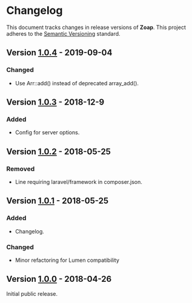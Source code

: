 # Changelog

This document tracks changes in release versions of **Zoap**. This project adheres to the [Semantic Versioning](http://semver.org/spec/v2.0.0.html) standard.

## Version [1.0.4](https://github.com/viewflex/zoap/tree/1.0.4) - 2019-09-04

### Changed

- Use Arr::add() instead of deprecated array_add().

## Version [1.0.3](https://github.com/viewflex/zoap/tree/1.0.3) - 2018-12-9

### Added

- Config for server options.


## Version [1.0.2](https://github.com/viewflex/zoap/tree/1.0.2) - 2018-05-25

### Removed

- Line requiring laravel/framework in composer.json.


## Version [1.0.1](https://github.com/viewflex/zoap/tree/1.0.1) - 2018-05-25

### Added

- Changelog.

### Changed

- Minor refactoring for Lumen compatibility


## Version [1.0.0](https://github.com/viewflex/zoap/tree/1.0) - 2018-04-26

Initial public release.
